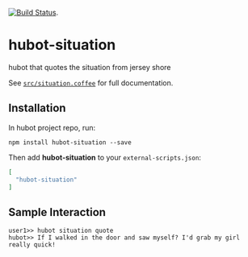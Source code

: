 [![Build Status](https://travis-ci.org/tparnell8/hubot-situation.svg?branch=v0.0.6)](https://travis-ci.org/tparnell8/hubot-situation).

# hubot-situation

hubot that quotes the situation from jersey shore

See [`src/situation.coffee`](src/situation.coffee) for full documentation.

## Installation

In hubot project repo, run:

`npm install hubot-situation --save`

Then add **hubot-situation** to your `external-scripts.json`:

```json
[
  "hubot-situation"
]
```

## Sample Interaction

```
user1>> hubot situation quote
hubot>> If I walked in the door and saw myself? I'd grab my girl really quick!
```
